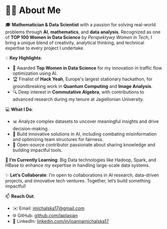 # 👩‍💻 About Me

🎓 **Mathematician & Data Scientist** with a passion for solving real-world problems through **AI**, **mathematics**, and **data analysis**. Recognized as one of **TOP 100 Women in Data Science** by *Perspektywy Women in Tech*, I bring a unique blend of creativity, analytical thinking, and technical expertise to every project I undertake.

💡 **Key Highlights**:  
- 🌟 Awarded **Top Women in Data Science** for my innovation in traffic flow optimization using AI.  
- 🏆 Finalist of **Hack Yeah**, Europe's largest stationary hackathon, for groundbreaking work in **Quantum Computing** and **Image Analysis**.  
- 🔍 Deep interest in **Commutative Algebra**, with contributions to advanced research during my tenure at Jagiellonian University.  

💻 **What I Do**:  
- 📊 Analyze complex datasets to uncover meaningful insights and drive decision-making.  
- 🚀 Build innovative solutions in AI, including combating misinformation and optimizing team structures for fairness.  
- 🔗 Open-source contributor passionate about sharing knowledge and building impactful tools.  

🌱 **I’m Currently Learning**: Big Data technologies like Hadoop, Spark, and HBase to enhance my expertise in handling large-scale data systems.

✨ **Let’s Collaborate**: I’m open to collaborations in AI research, data-driven projects, and innovative tech ventures. Together, let’s build something impactful!

📫 **Reach Out**:  
- ✉️ Email: [jmichalska17@gmail.com](mailto:jmichalska17@gmail.com)  
- 🌐 GitHub: [github.com/laplasjan](https://github.com/laplasjan)  
- 🔗 LinkedIn: [linkedin.com/in/joannamichalska17](linkedin.com/in/joannamichalska17)
